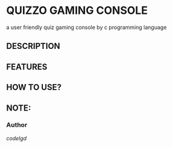 # QUIZZO  GAMING CONSOLE
  a user friendly quiz gaming console by c programming language
## DESCRIPTION
## FEATURES
## HOW TO USE?
## NOTE:



### Author
*codelgd*